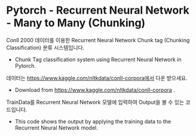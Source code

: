 <h1>Pytorch - Recurrent Neural Network - Many to Many (Chunking)</h1>

Conll 2000 데이터를 이용한 Recurrent Neural Network Chunk tag (Chunking Classification) 분류 시스템입니다.  
- Chunk Tag classification system using Recurrent Neural Network in Pytorch.

데이터는 https://www.kaggle.com/nltkdata/conll-corpora에서 다운 받으세요.  
- Download from https://www.kaggle.com/nltkdata/conll-corpora .

TrainData를 Recurrent Neural Network 모델에 입력하여 Output을 볼 수 있는 코드입니다.  
- This code shows the output by applying the training data to the Recurrent Neural Network model.
